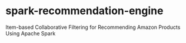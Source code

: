 # spark-recommendation-engine
Item-based Collaborative Filtering for Recommending Amazon Products Using Apache Spark
